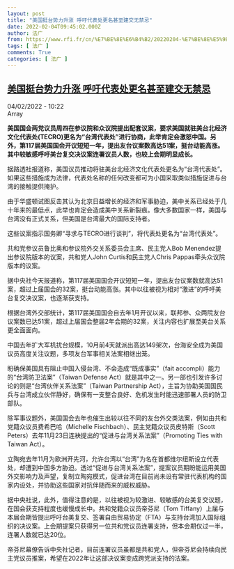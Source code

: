 ```yaml
---
layout: post
title: "美国挺台势力升涨 呼吁代表处更名甚至建交无禁忌"
date: 2022-02-04T09:45:02.000Z
author: 法广
from: https://www.rfi.fr/cn/%E7%BE%8E%E6%B4%B2/20220204-%E7%BE%8E%E5%9B%BD%E6%8C%BA%E5%8F%B0%E5%8A%BF%E5%8A%9B%E5%8D%87%E6%B6%A8-%E5%91%BC%E5%90%81%E4%BB%A3%E8%A1%A8%E5%A4%84%E6%9B%B4%E5%90%8D%E7%94%9A%E8%87%B3%E5%BB%BA%E4%BA%A4%E6%97%A0%E7%A6%81%E5%BF%8C
tags: [ 法广 ]
comments: True
categories: [ 法广 ]
---
```

<!--1643967902000-->
[美国挺台势力升涨 呼吁代表处更名甚至建交无禁忌](https://www.rfi.fr/cn/%E7%BE%8E%E6%B4%B2/20220204-%E7%BE%8E%E5%9B%BD%E6%8C%BA%E5%8F%B0%E5%8A%BF%E5%8A%9B%E5%8D%87%E6%B6%A8-%E5%91%BC%E5%90%81%E4%BB%A3%E8%A1%A8%E5%A4%84%E6%9B%B4%E5%90%8D%E7%94%9A%E8%87%B3%E5%BB%BA%E4%BA%A4%E6%97%A0%E7%A6%81%E5%BF%8C)
------

<div>
<div>04/02/2022 - 10:22</div>Array<p><strong>                    美国国会两党议员周四在参议院和众议院提出配套议案，要求美国就驻美台北经济文化代表处(TECRO)更名为“台湾代表处”进行协商，此举肯定会激怒中国。另外，第117届美国国会开议短短一年，提出友台议案数高达51案，挺台动能高涨。其中较敏感呼吁美台复交决议案连署议员人数，也较上会期明显成长。                </strong></p><div >                    <p>据路透社报道称，美国议员推动将驻美台北经济文化代表处更名为“台湾代表处”。如果这些措施成为法律，代表处名称的任何改变都可为小国采取类似措施促进与台湾的接触提供掩护。</p><p>由于华盛顿试图反击其认为北京日益增长的经济和军事胁迫，美中关系已经处于几十年来的最低点，此举也肯定会造成美中关系新裂痕。像大多数国家一样，美国与台湾没有正式关系，但美国是台湾最大的国际支持者。</p><p>这些议案指示国务卿“寻求与TECRO进行谈判”，将代表处更名为“台湾代表处”。</p><p>共和党参议员鲁比奥和参议院外交关系委员会主席、民主党人Bob Menendez提出参议院版本的议案，共和党人John Curtis和民主党人Chris Pappas牵头众议院版本的议案。</p><p>据中央社今天报道称，第117届美国国会开议短短一年，提出友台议案数就高达51案，超过上届国会的32案，挺台动能高涨。其中以往被视为相对“激进”的呼吁美台复交决议案，也逐渐获支持。</p><p>根据台湾外交部统计，第117届美国国会自去年1月开议以来，联邦参、众两院友台议案数已达51案，超过上届国会整届2年会期的32案，关注内容也扩展至美台关系更全面面向。</p><p>中国去年扩大军机扰台规模，10月前4天就派出高达149架次，台海安全成为美国议员高度关注议题，多项友台军事相关法案相继出笼。</p><p>盼确保美国具有阻止中国入侵台湾、不会造成“既成事实”（fait accompli）能力的“台湾防卫法案”（Taiwan Defense Act）就是其中之一。另一部也引发许多讨论的则是“台湾伙伴关系法案”（Taiwan Partnership Act），主旨为协助美国国民兵与台湾成立伙伴静好，确保有一支整合良好、危机发生时能迅速部署人员的防卫部队。</p><p>除军事议题外，美国国会去年也催生出较以往不同的友台外交类法案，例如由共和党籍众议员费希巴哈（Michelle Fischbach）、民主党籍众议员皮特斯（Scott Peters）去年11月23日连袂提出的“促进与台湾关系法案”（Promoting Ties with Taiwan Act）。</p><p>立陶宛去年11月为欧洲开先河，允许台湾以“台湾”为名在首都维尔纽斯设立代表处，却遭到中国多方胁迫。透过“促进与台湾关系法案”，提案议员期盼能运用美国外交影响力及声望，复制立陶宛模式，促进台湾在目前尚未设有常驻代表机构的国家内设处，并协助这些国家对抗伴随而来的威权威胁。</p><p>据中央社说，此外，值得注意的是，以往被视为较激进、较敏感的台美复交议题，在国会获支持程度也缓慢成长中。共和党籍众议员帝芬尼（Tom Tiffany）上届与本届会期皆提出呼吁台美复交、签署自由贸易协定（FTA）与支持台湾加入国际组织的决议案。上会期提案只获得另一位共和党议员连署支持，但本会期仅过一半，连署人数就已达20位。</p><p>帝芬尼幕僚告诉中央社记者，目前连署议员虽都是共和党人，但帝芬尼会持续向民主党议员推案，希望在2022年让这部决议案变成跨党派支持的法案。</p>                                            <div data-selfpromo-newsletter>    </div>    <div data-selfpromo-app>    </div>                </div>
</div>
